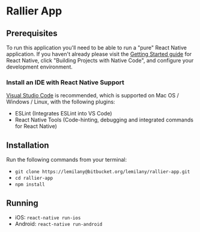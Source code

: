 # Rallier App

## Prerequisites

To run this application you'll need to be able to run a "pure" React Native application. If you haven't already please visit the [Getting Started guide](https://facebook.github.io/react-native/docs/getting-started.html) for React Native, click "Building Projects with Native Code", and configure your development environment.

### Install an IDE with React Native Support

[Visual Studio Code](https://code.visualstudio.com/) is recommended, which is supported on Mac OS / Windows / Linux, with the following plugins:

* ESLint (Integrates ESLint into VS Code)
* React Native Tools (Code-hinting, debugging and integrated commands for React Native)

## Installation

Run the following commands from your terminal:

* `git clone https://lemilany@bitbucket.org/lemilany/rallier-app.git`
* `cd rallier-app`
* `npm install`

## Running

* iOS: `react-native run-ios`
* Android: `react-native run-android`
